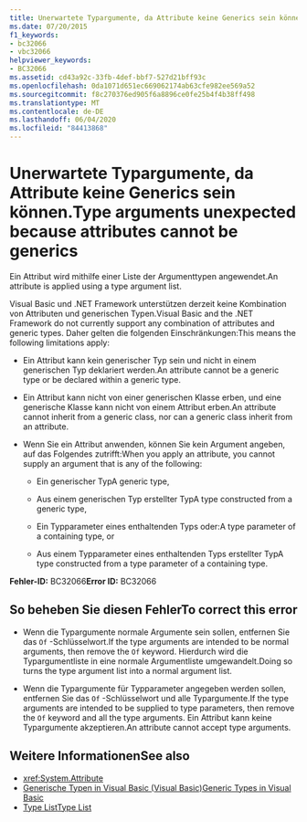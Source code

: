 ```yaml
---
title: Unerwartete Typargumente, da Attribute keine Generics sein können.
ms.date: 07/20/2015
f1_keywords:
- bc32066
- vbc32066
helpviewer_keywords:
- BC32066
ms.assetid: cd43a92c-33fb-4def-bbf7-527d21bff93c
ms.openlocfilehash: 0da1071d651ec669062174ab63cfe982ee569a52
ms.sourcegitcommit: f8c270376ed905f6a8896ce0fe25b4f4b38ff498
ms.translationtype: MT
ms.contentlocale: de-DE
ms.lasthandoff: 06/04/2020
ms.locfileid: "84413868"
---
```

# <a name="type-arguments-unexpected-because-attributes-cannot-be-generics"></a><span data-ttu-id="9e4b8-102">Unerwartete Typargumente, da Attribute keine Generics sein können.</span><span class="sxs-lookup"><span data-stu-id="9e4b8-102">Type arguments unexpected because attributes cannot be generics</span></span>

<span data-ttu-id="9e4b8-103">Ein Attribut wird mithilfe einer Liste der Argumenttypen angewendet.</span><span class="sxs-lookup"><span data-stu-id="9e4b8-103">An attribute is applied using a type argument list.</span></span>

<span data-ttu-id="9e4b8-104">Visual Basic und .NET Framework unterstützen derzeit keine Kombination von Attributen und generischen Typen.</span><span class="sxs-lookup"><span data-stu-id="9e4b8-104">Visual Basic and the .NET Framework do not currently support any combination of attributes and generic types.</span></span> <span data-ttu-id="9e4b8-105">Daher gelten die folgenden Einschränkungen:</span><span class="sxs-lookup"><span data-stu-id="9e4b8-105">This means the following limitations apply:</span></span>

- <span data-ttu-id="9e4b8-106">Ein Attribut kann kein generischer Typ sein und nicht in einem generischen Typ deklariert werden.</span><span class="sxs-lookup"><span data-stu-id="9e4b8-106">An attribute cannot be a generic type or be declared within a generic type.</span></span>

- <span data-ttu-id="9e4b8-107">Ein Attribut kann nicht von einer generischen Klasse erben, und eine generische Klasse kann nicht von einem Attribut erben.</span><span class="sxs-lookup"><span data-stu-id="9e4b8-107">An attribute cannot inherit from a generic class, nor can a generic class inherit from an attribute.</span></span>

- <span data-ttu-id="9e4b8-108">Wenn Sie ein Attribut anwenden, können Sie kein Argument angeben, auf das Folgendes zutrifft:</span><span class="sxs-lookup"><span data-stu-id="9e4b8-108">When you apply an attribute, you cannot supply an argument that is any of the following:</span></span>

  - <span data-ttu-id="9e4b8-109">Ein generischer Typ</span><span class="sxs-lookup"><span data-stu-id="9e4b8-109">A generic type,</span></span>

  - <span data-ttu-id="9e4b8-110">Aus einem generischen Typ erstellter Typ</span><span class="sxs-lookup"><span data-stu-id="9e4b8-110">A type constructed from a generic type,</span></span>

  - <span data-ttu-id="9e4b8-111">Ein Typparameter eines enthaltenden Typs oder:</span><span class="sxs-lookup"><span data-stu-id="9e4b8-111">A type parameter of a containing type, or</span></span>

  - <span data-ttu-id="9e4b8-112">Aus einem Typparameter eines enthaltenden Typs erstellter Typ</span><span class="sxs-lookup"><span data-stu-id="9e4b8-112">A type constructed from a type parameter of a containing type.</span></span>

<span data-ttu-id="9e4b8-113">**Fehler-ID:** BC32066</span><span class="sxs-lookup"><span data-stu-id="9e4b8-113">**Error ID:** BC32066</span></span>

## <a name="to-correct-this-error"></a><span data-ttu-id="9e4b8-114">So beheben Sie diesen Fehler</span><span class="sxs-lookup"><span data-stu-id="9e4b8-114">To correct this error</span></span>

- <span data-ttu-id="9e4b8-115">Wenn die Typargumente normale Argumente sein sollen, entfernen Sie das `Of` -Schlüsselwort.</span><span class="sxs-lookup"><span data-stu-id="9e4b8-115">If the type arguments are intended to be normal arguments, then remove the `Of` keyword.</span></span> <span data-ttu-id="9e4b8-116">Hierdurch wird die Typargumentliste in eine normale Argumentliste umgewandelt.</span><span class="sxs-lookup"><span data-stu-id="9e4b8-116">Doing so turns the type argument list into a normal argument list.</span></span>

- <span data-ttu-id="9e4b8-117">Wenn die Typargumente für Typparameter angegeben werden sollen, entfernen Sie das `Of` -Schlüsselwort und alle Typargumente.</span><span class="sxs-lookup"><span data-stu-id="9e4b8-117">If the type arguments are intended to be supplied to type parameters, then remove the `Of` keyword and all the type arguments.</span></span> <span data-ttu-id="9e4b8-118">Ein Attribut kann keine Typargumente akzeptieren.</span><span class="sxs-lookup"><span data-stu-id="9e4b8-118">An attribute cannot accept type arguments.</span></span>

## <a name="see-also"></a><span data-ttu-id="9e4b8-119">Weitere Informationen</span><span class="sxs-lookup"><span data-stu-id="9e4b8-119">See also</span></span>

- <xref:System.Attribute>
- [<span data-ttu-id="9e4b8-120">Generische Typen in Visual Basic (Visual Basic)</span><span class="sxs-lookup"><span data-stu-id="9e4b8-120">Generic Types in Visual Basic</span></span>](../programming-guide/language-features/data-types/generic-types.md)
- [<span data-ttu-id="9e4b8-121">Type List</span><span class="sxs-lookup"><span data-stu-id="9e4b8-121">Type List</span></span>](../language-reference/statements/type-list.md)
